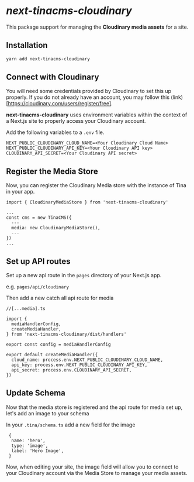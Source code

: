 # _next-tinacms-cloudinary_

This package support for managing the **Cloudinary media assets** for a site.

## Installation

```bash
yarn add next-tinacms-cloudinary
```

## Connect with Cloudinary
You will need some credentials provided by Cloudinary to set this up properly. If you do not already have an account, you may follow this (link)[https://cloudinary.com/users/register/free].

**next-tinacms-cloudinary** uses environment variables within the context of a Next.js site to properly access your Cloudinary account.

Add the following variables to a ```.env``` file.

```
NEXT_PUBLIC_CLOUDINARY_CLOUD_NAME=<Your Cloudinary Cloud Name>
NEXT_PUBLIC_CLOUDINARY_API_KEY=<Your Cloudinary API key>
CLOUDINARY_API_SECRET=<Your Cloudinary API secret>
```
## Register the Media Store
Now, you can register the Cloudinary Media store with the instance of Tina in your app.

```
import { CloudinaryMediaStore } from 'next-tinacms-cloudinary'

...
const cms = new TinaCMS({
  ---
  media: new CloudinaryMediaStore(),
  ---
})
...
```

## Set up API routes
Set up a new api route in the ```pages``` directory of your Next.js app.

e.g. ```pages/api/cloudinary```

Then add a new catch all api route for media

```
//[...media].ts

import {
  mediaHandlerConfig,
  createMediaHandler,
} from 'next-tinacms-cloudinary/dist/handlers'

export const config = mediaHandlerConfig

export default createMediaHandler({
  cloud_name: process.env.NEXT_PUBLIC_CLOUDINARY_CLOUD_NAME,
  api_key: process.env.NEXT_PUBLIC_CLOUDINARY_API_KEY,
  api_secret: process.env.CLOUDINARY_API_SECRET,
})
```

## Update Schema
Now that the media store is registered and the api route for media set up, let's add an image to your schema

In your ```.tina/schema.ts``` add a new field for the image

```
 {
  name: 'hero',
  type: 'image',
  label: 'Hero Image',
 }
 ```

 Now, when editing your site, the image field will allow you to connect to your Cloudinary account via the Media Store to manage your media assets.

